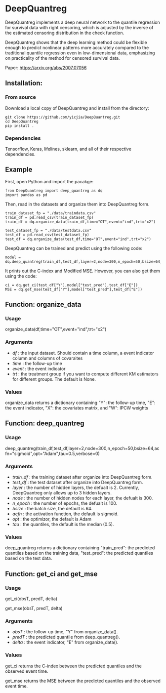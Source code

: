 # DeepQuantreg

DeepQuantreg implements a deep neural network to the quantile regression for survival data with right censoring, which is adjusted by the inverse of the estimated censoring distribution in the check function.

DeepQuantreg shows that the deep learning method could be flexible enough to predict nonlinear patterns more accurately compared to the traditional quantile regression even in low-dimensional data, emphasizing on practicality of the method for censored survival data. 

Paper: https://arxiv.org/abs/2007.07056


## Installation:

### From source

Download a local copy of DeepQuantreg and install from the directory:

	git clone https://github.com/yicjia/DeepQuantreg.git
	cd DeepQuantreg
	pip install .

### Dependencies

Tensorflow, Keras, lifelines, sklearn, and all of their respective dependencies. 

## Example

First, open Python and import the pacakge:

    from DeepQuantreg import deep_quantreg as dq
    import pandas as pd

Then, read in the datasets and organize them into DeepQuantreg form. 

    train_dataset_fp = "./data/traindata.csv"
    train_df = pd.read_csv(train_dataset_fp)
    train_df = dq.organize_data(train_df,time="OT",event="ind",trt="x2")

    test_dataset_fp = "./data/testdata.csv"
    test_df = pd.read_csv(test_dataset_fp)
    test_df = dq.organize_data(test_df,time="OT",event="ind",trt="x2")


DeepQuantreg can be trained and predict using the following code: 

    model = dq.deep_quantreg(train_df,test_df,layer=2,node=300,n_epoch=50,bsize=64,acfn="sigmoid",opt="Adam",tau=0.5,verbose=0)

It prints out the C-index and Modified MSE. However, you can also get them using the code:
    
    ci = dq.get_ci(test_df["Y"],model["test_pred"],test_df["E"])
    MSE = dq.get_mse(test_df["Y"],model["test_pred"],test_df["E"])


## Function: organize_data

### Usage
organize_data(df,time="OT",event="ind",trt="x2")

### Arguments
* *df* :	the input dataset. Should contain a time column, a event indicator column and columns of covaraites 
* *time* :	the follow-up time
* *event* :	the event indicator
* *trt* :	the treatment group if you want to compute different KM estimators for different groups. The default is None.

### Values
organize_data returns a dictionary containing "Y": the follow-up time, "E": the event indicator, "X": the covariates matrix, and "W": IPCW weights


## Function: deep_quantreg

### Usage
deep_quantreg(train_df,test_df,layer=2,node=300,n_epoch=50,bsize=64,acfn="sigmoid",opt="Adam",tau=0.5,verbose=0)

### Arguments
* *train_df* :	the training dataset after organize into DeepQuantreg form.
* *test_df* :	the test dataset after organize into DeepQuantreg form.
* *layer* :	the number of hidden layers, the defualt is 2. Currently, DeepQuantreg only allows up to 3 hidden layers.
* *node* :	the number of hidden nodes for each layer, the defualt is 300. 
* *n_epoch* :	the number of epochs, the defualt is 100. 
* *bsize* :	the batch size, the default is 64.
* *acfn* :	the activation function, the default is sigmoid.
* *opt* :	the optimizor, the default is Adam
* *tau* :	the quantiles, the default is the median (0.5).

### Values
deep_quantreg returns a dictionary containing "train_pred": the predicted quantiles based on the training data, "test_pred": the predicted quantiles based on the test data.

## Function: get_ci and get_mse

### Usage
get_ci(obsT, predT, delta)

get_mse(obsT, predT, delta)

### Arguments
* *obsT* :	the follow-up time, "Y" from organize_data().
* *predT* :	the predicted quantile from deep_quantreg().
* *delta* :	the event indicator, "E" from organize_data().

### Values
get_ci returns the C-index between the predicted quantiles and the observed event time.

get_mse returns the MSE between the predicted quantiles and the observed event time.


